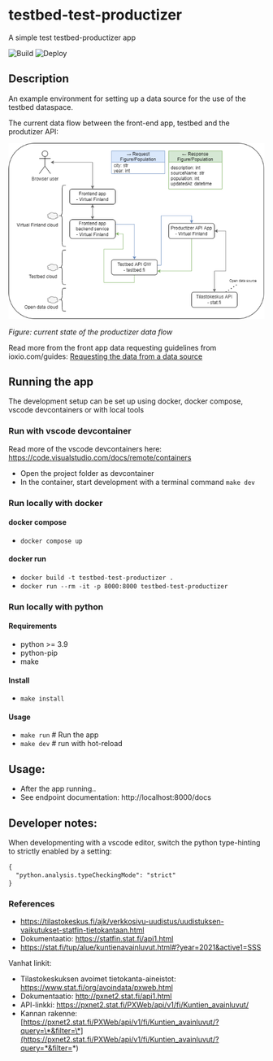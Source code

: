 # testbed-test-productizer

A simple test testbed-productizer app

![Build](https://github.com/Virtual-Finland-Development/testbed-test-productizer/actions/workflows/build-and-test.yml/badge.svg?branch=main)
![Deploy](https://github.com/Virtual-Finland-Development/testbed-test-productizer/actions/workflows/productizer-deploy.yml/badge.svg)

## Description

An example environment for setting up a data source for the use of the testbed dataspace.

The current data flow between the front-end app, testbed and the produtizer API:

![test-productizer](./docs/test-productizer-testbed-final.drawio.png)

_Figure: current state of the productizer data flow_

Read more from the front app data requesting guidelines from ioxio.com/guides: [Requesting the data from a data source](https://ioxio.com/guides/how-to-build-an-application#requesting-the-data-from-a-data-source)

## Running the app

The development setup can be set up using docker, docker compose, vscode devcontainers or with local tools

### Run with vscode devcontainer

Read more of the vscode devcontainers here: https://code.visualstudio.com/docs/remote/containers

- Open the project folder as devcontainer
- In the container, start development with a terminal command `make dev`

### Run locally with docker

#### docker compose

- `docker compose up`

#### docker run

- `docker build -t testbed-test-productizer .`
- `docker run --rm -it -p 8000:8000 testbed-test-productizer`

### Run locally with python

#### Requirements

- python >= 3.9
- python-pip
- make

#### Install

- `make install`

#### Usage

- `make run` # Run the app
- `make dev` # run with hot-reload

## Usage:

- After the app running..
- See endpoint documentation: http://localhost:8000/docs

## Developer notes:

When developmenting with a vscode editor, switch the python type-hinting to strictly enabled by a setting:

```
{
  "python.analysis.typeCheckingMode": "strict"
}
```

### References

- https://tilastokeskus.fi/ajk/verkkosivu-uudistus/uudistuksen-vaikutukset-statfin-tietokantaan.html
- Dokumentaatio: https://statfin.stat.fi/api1.html
- https://stat.fi/tup/alue/kuntienavainluvut.html#?year=2021&active1=SSS

Vanhat linkit:

- Tilastokeskuksen avoimet tietokanta-aineistot: https://www.stat.fi/org/avoindata/pxweb.html
- Dokumentaatio: http://pxnet2.stat.fi/api1.html
- API-linkki: https://pxnet2.stat.fi/PXWeb/api/v1/fi/Kuntien_avainluvut/
- Kannan rakenne: [https://pxnet2.stat.fi/PXWeb/api/v1/fi/Kuntien_avainluvut/?query=\*&filter=\*](https://pxnet2.stat.fi/PXWeb/api/v1/fi/Kuntien_avainluvut/?query=*&filter=*)
